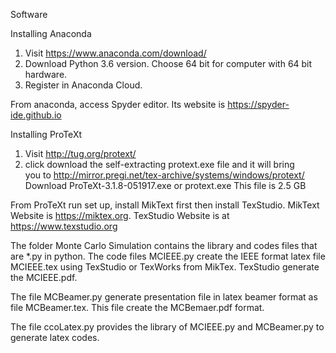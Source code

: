 Software

Installing Anaconda
1. Visit https://www.anaconda.com/download/
2. Download Python 3.6 version. Choose 64 bit for computer with 64 bit hardware.
3. Register in Anaconda Cloud.

From anaconda, access Spyder editor. Its website is https://spyder-ide.github.io

Installing ProTeXt

1. Visit http://tug.org/protext/
2. click  download the self-extracting protext.exe file  and it will bring \
you to http://mirror.pregi.net/tex-archive/systems/windows/protext/
Download ProTeXt-3.1.8-051917.exe or protext.exe This file is 2.5 GB

From ProTeXt run set up, install MikText first then install TexStudio.
MikText Website is https://miktex.org.
TexStudio Website is at https://www.texstudio.org


The folder Monte Carlo Simulation contains the library and codes files that are *.py in python. 
The code files MCIEEE.py create the IEEE format latex file MCIEEE.tex using TexStudio or TexWorks 
from MikTex. TexStudio generate the MCIEEE.pdf.  

The file MCBeamer.py generate presentation file in latex beamer format as file MCBeamer.tex. This
file create the MCBemaer.pdf format.

The file ccoLatex.py provides the library of MCIEEE.py and MCBeamer.py to generate latex codes.
